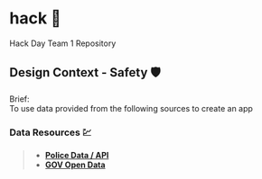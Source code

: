 # hack :avocado:  
Hack Day Team 1 Repository

## Design Context - Safety :shield:  
Brief:  
To use data provided from the following sources to create an app


### Data Resources :chart:
>- **[Police Data / API](https://data.police.uk/docs/)**
>- **[GOV Open Data](https://data.gov.uk/)**
